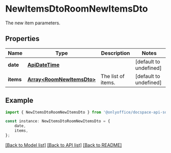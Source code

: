 # NewItemsDtoRoomNewItemsDto

The new item parameters.

## Properties

Name | Type | Description | Notes
------------ | ------------- | ------------- | -------------
**date** | [**ApiDateTime**](ApiDateTime.md) |  | [default to undefined]
**items** | [**Array&lt;RoomNewItemsDto&gt;**](RoomNewItemsDto.md) | The list of items. | [default to undefined]

## Example

```typescript
import { NewItemsDtoRoomNewItemsDto } from '@onlyoffice/docspace-api-sdk';

const instance: NewItemsDtoRoomNewItemsDto = {
    date,
    items,
};
```

[[Back to Model list]](../README.md#documentation-for-models) [[Back to API list]](../README.md#documentation-for-api-endpoints) [[Back to README]](../README.md)
